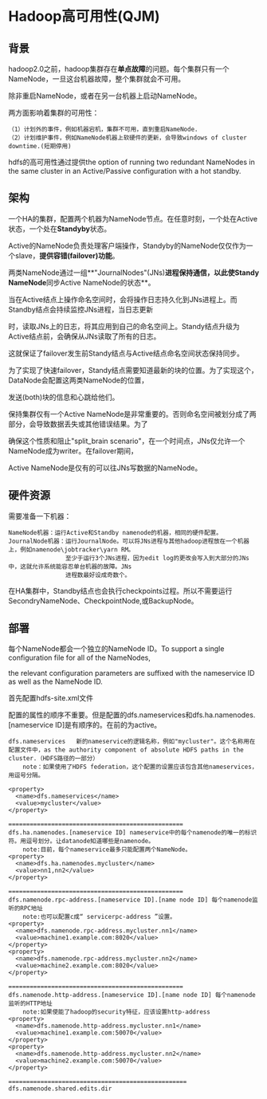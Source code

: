 # Hadoop高可用性(QJM) #

## 背景 ##

hadoop2.0之前，hadoop集群存在**单点故障**的问题。每个集群只有一个NameNode，一旦这台机器故障，整个集群就会不可用。

除非重启NameNode，或者在另一台机器上启动NameNode。

两方面影响着集群的可用性：

	（1）计划外的事件，例如机器宕机，集群不可用，直到重启NameNode.
	（2）计划维护事件，例如NameNode机器上软硬件的更新，会导致windows of cluster downtime.(短期停用)

hdfs的高可用性通过提供the option of running two redundant NameNodes in the same cluster 
in an Active/Passive configuration with a hot standby. 

## 架构 ##

一个HA的集群，配置两个机器为NameNode节点。在任意时刻，一个处在Active状态，一个处在**Standyby**状态。

Active的NameNode负责处理客户端操作，Standyby的NameNode仅仅作为一个slave，**提供容错(failover)功能**。

两类NameNode通过一组**"JournalNodes"(JNs)**进程保持通信，以此使Standy NameNode**同步Active NameNode的状态**。

当在Active结点上操作命名空间时，会将操作日志持久化到JNs进程上。而Standby结点会持续监控JNs进程，当日志更新

时，读取JNs上的日志，将其应用到自己的命名空间上。Standy结点升级为Active结点前，会确保从JNs读取了所有的日志。

这就保证了failover发生前Standy结点与Active结点命名空间状态保持同步。

为了实现了快速failover，Standy结点需要知道最新的块的位置。为了实现这个，DataNode会配置这两类NameNode的位置，

发送(both)块的信息和心跳给他们。

保持集群仅有一个Active NameNode是非常重要的。否则命名空间被划分成了两部分，会导致数据丢失或其他错误结果。为了

确保这个性质和阻止"split_brain scenario"，在一个时间点，JNs仅允许一个NameNode成为writer。在failover期间，

Active NameNode是仅有的可以往JNs写数据的NameNode。

## 硬件资源 ##

需要准备一下机器：

	NameNode机器：运行Active和Standby namenode的机器，相同的硬件配置。
	JournalNode机器：运行JournalNode。可以将JNs进程与其他hadoop进程放在一个机器上，例如namenode\jobtracker\yarn RM。
					至少于运行3个JNs进程，因为edit log的更改会写入到大部分的JNs中，这就允许系统能容忍单台机器的故障。JNs
					进程数最好设成奇数个。

在HA集群中，Standby结点也会执行checkpoints过程。所以不需要运行SecondryNameNode、CheckpointNode,或BackupNode。

## 部署 ##

每个NameNode都会一个独立的NameNode ID。To support a single configuration file for all of the NameNodes, 

the relevant configuration parameters are suffixed with the nameservice ID as well as the NameNode ID.

首先配置hdfs-site.xml文件

配置的属性的顺序不重要。但是配置的dfs.nameservices和dfs.ha.namenodes.[nameservice ID]是有顺序的。在前的为active。

	dfs.nameservices   新的nameservice的逻辑名称，例如"mycluster"。这个名称用在配置文件中，as the authority component of absolute HDFS paths in the cluster.（HDFS路径的一部分）
		note：如果使用了HDFS federation，这个配置的设置应该包含其他nameservices，用逗号分隔。

	<property>
	  <name>dfs.nameservices</name>
	  <value>mycluster</value>
	</property>
	
	=================================================
	dfs.ha.namenodes.[nameservice ID] nameservice中的每个namenode的唯一的标识符。用逗号划分。让datanode知道哪些是namenode。
		note:目前，每个nameservice最多只能配置两个NameNode。
	<property>
	  <name>dfs.ha.namenodes.mycluster</name>
	  <value>nn1,nn2</value>
	</property>

	=================================================
	dfs.namenode.rpc-address.[nameservice ID].[name node ID] 每个namenode监听的RPC地址
		note:也可以配置c成“ servicerpc-address ”设置。
	<property>
	  <name>dfs.namenode.rpc-address.mycluster.nn1</name>
	  <value>machine1.example.com:8020</value>
	</property>
	<property>
	  <name>dfs.namenode.rpc-address.mycluster.nn2</name>
	  <value>machine2.example.com:8020</value>
	</property>

	=================================================
	dfs.namenode.http-address.[nameservice ID].[name node ID] 每个namenode监听的HTTP地址
		note:如果使能了hadoop的security特征，应该设置http-address
	<property>
	  <name>dfs.namenode.http-address.mycluster.nn1</name>
	  <value>machine1.example.com:50070</value>
	</property>
	<property>
	  <name>dfs.namenode.http-address.mycluster.nn2</name>
	  <value>machine2.example.com:50070</value>
	</property>

	==================================================
	dfs.namenode.shared.edits.dir